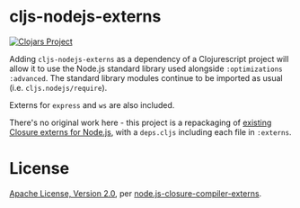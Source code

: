 # cljs-nodejs-externs

[![Clojars Project](http://clojars.org/io.nervous/cljs-nodejs-externs/latest-version.svg)](http://clojars.org/io.nervous/eulalie)

Adding `cljs-nodejs-externs` as a dependency of a Clojurescript project will allow it to use the Node.js standard library used alongside `:optimizations` `:advanced`.  The standard library modules continue to be imported as usual (i.e. `cljs.nodejs/require`).

Externs for `express` and `ws` are also included.

There's no original work here - this project is a repackaging of [existing Closure externs for Node.js](https://github.com/dcodeIO/node.js-closure-compiler-externs), with a `deps.cljs` including each file in `:externs`.

# License

[Apache License, Version 2.0](http://www.apache.org/licenses/LICENSE-2.0.html), per [node.js-closure-compiler-externs](https://github.com/dcodeIO/node.js-closure-compiler-externs).
